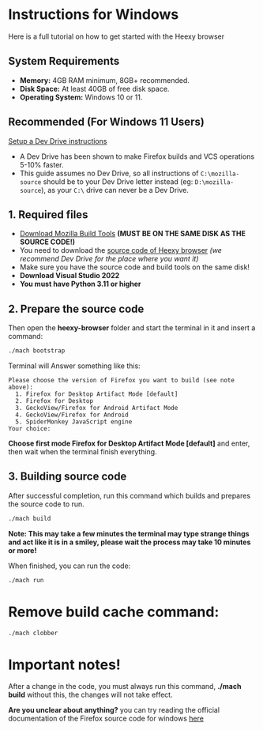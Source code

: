 # Instructions for Windows

Here is a full tutorial on how to get started with the Heexy browser

System Requirements
-------------------

-  **Memory:** 4GB RAM minimum, 8GB+ recommended.
-  **Disk Space:** At least 40GB of free disk space.
-  **Operating System:** Windows 10 or 11.

Recommended (For Windows 11 Users)
----------------------------------
[Setup a Dev Drive instructions](https://learn.microsoft.com/en-us/windows/dev-drive/#how-to-set-up-a-dev-drive)
-  A Dev Drive has been shown to make Firefox builds and VCS operations 5-10% faster.
-  This guide assumes no Dev Drive, so all instructions of ``C:\mozilla-source`` should be to your Dev Drive letter instead (eg: ``D:\mozilla-source``), as your ``C:\`` drive can never be a Dev Drive.

## 1. Required files

- [Download Mozilla Build Tools](https://ftp.mozilla.org/pub/mozilla/libraries/win32/MozillaBuildSetup-Latest.exe) **(MUST BE ON THE SAME DISK AS THE SOURCE CODE!)**
- You need to download the [source code of Heexy browser](https://github.com/Heexy/heexy-browser/) *(we recommend Dev Drive for the place where you want it)*
- Make sure you have the source code and build tools on the same disk!
- **Download Visual Studio 2022**
- **You must have Python 3.11 or higher**

## 2. Prepare the source code

Then open the **heexy-browser** folder and start the terminal in it and insert a command:
```bash
./mach bootstrap
```
Terminal will Answer something like this:
```
Please choose the version of Firefox you want to build (see note above):
  1. Firefox for Desktop Artifact Mode [default]
  2. Firefox for Desktop
  3. GeckoView/Firefox for Android Artifact Mode
  4. GeckoView/Firefox for Android
  5. SpiderMonkey JavaScript engine
Your choice:
```
**Choose first mode Firefox for Desktop Artifact Mode [default]** and enter, then wait when the terminal finish everything.


## 3. Building source code
After successful completion, run this command which builds and prepares the source code to run.
```bash
./mach build
```
**Note: This may take a few minutes the terminal may type strange things and act like it is in a smiley, please wait the process may take 10 minutes or more!**

When finished, you can run the code:
```bash
./mach run
```

# Remove build cache command:
```bash
./mach clobber
```

# Important notes!
After a change in the code, you must always run this command,
**./mach build** without this, the changes will not take effect.

**Are you unclear about anything?** you can try reading the official documentation of the Firefox source code for windows [here](https://firefox-source-docs.mozilla.org/setup/windows_build.html)
